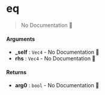 # eq

> No Documentation 🚧

#### Arguments

- **\_self** : `Vec4` \- No Documentation 🚧
- **rhs** : `Vec4` \- No Documentation 🚧

#### Returns

- **arg0** : `bool` \- No Documentation 🚧